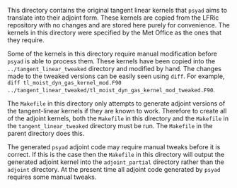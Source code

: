 <!--
BSD 3-Clause License

Copyright (c) 2023, Science and Technology Facilities Council.
All rights reserved.

Redistribution and use in source and binary forms, with or without
modification, are permitted provided that the following conditions are met:

* Redistributions of source code must retain the above copyright notice, this
  list of conditions and the following disclaimer.

* Redistributions in binary form must reproduce the above copyright notice,
  this list of conditions and the following disclaimer in the documentation
  and/or other materials provided with the distribution.

* Neither the name of the copyright holder nor the names of its
  contributors may be used to endorse or promote products derived from
  this software without specific prior written permission.

THIS SOFTWARE IS PROVIDED BY THE COPYRIGHT HOLDERS AND CONTRIBUTORS
"AS IS" AND ANY EXPRESS OR IMPLIED WARRANTIES, INCLUDING, BUT NOT
LIMITED TO, THE IMPLIED WARRANTIES OF MERCHANTABILITY AND FITNESS
FOR A PARTICULAR PURPOSE ARE DISCLAIMED. IN NO EVENT SHALL THE
COPYRIGHT HOLDER OR CONTRIBUTORS BE LIABLE FOR ANY DIRECT, INDIRECT,
INCIDENTAL, SPECIAL, EXEMPLARY, OR CONSEQUENTIAL DAMAGES (INCLUDING,
BUT NOT LIMITED TO, PROCUREMENT OF SUBSTITUTE GOODS OR SERVICES;
LOSS OF USE, DATA, OR PROFITS; OR BUSINESS INTERRUPTION) HOWEVER
CAUSED AND ON ANY THEORY OF LIABILITY, WHETHER IN CONTRACT, STRICT
LIABILITY, OR TORT (INCLUDING NEGLIGENCE OR OTHERWISE) ARISING IN
ANY WAY OUT OF THE USE OF THIS SOFTWARE, EVEN IF ADVISED OF THE
POSSIBILITY OF SUCH DAMAGE.

Authors: R. W. Ford and A. R. Porter, STFC Daresbury Lab
-->

This directory contains the original tangent linear kernels that
`psyad` aims to translate into their adjoint form. These kernels are
copied from the LFRic repository with no changes and are stored here
purely for convenience. The kernels in this directory were specified
by the Met Office as the ones that they require.

Some of the kernels in this directory require manual modification
before `psyad` is able to process them. These kernels have been copied
into the `../tangent_linear_tweaked` directory and modified by
hand. The changes made to the tweaked versions can be easily seen
using `diff`. For example, `diff tl_moist_dyn_gas_kernel_mod.F90
../tangent_linear_tweaked/tl_moist_dyn_gas_kernel_mod_tweaked.F90`.

The `Makefile` in this directory only attempts to generate adjoint
versions of the tangent-linear kernels if they are known to
work. Therefore to create all of the adjoint kernels, both the
`Makefile` in this directory and the `Makefile` in the
`tangent_linear_tweaked` directory must be run. The `Makefile` in the
parent directory does this.

The generated `psyad` adjoint code may require manual tweaks before it
is correct. If this is the case then the `Makefile` in this directory
will output the generated adjoint kernel into the `adjoint_partial`
directory rather than the `adjoint` directory. At the present time all
adjoint code generated by `psyad` requires some manual tweaks.
